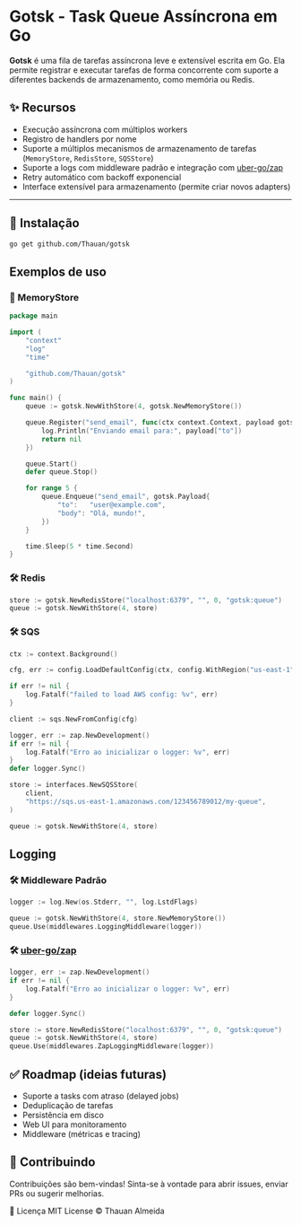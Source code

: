 # Gotsk - Task Queue Assíncrona em Go

**Gotsk** é uma fila de tarefas assíncrona leve e extensível escrita em Go. Ela permite registrar e executar tarefas de forma concorrente com suporte a diferentes backends de armazenamento, como memória ou Redis.

## ✨ Recursos

- Execução assíncrona com múltiplos workers
- Registro de handlers por nome
- Suporte a múltiplos mecanismos de armazenamento de tarefas (`MemoryStore`, `RedisStore`, `SQSStore`)
- Suporte a logs com middleware padrão e integração com [uber-go/zap](https://github.com/uber-go/zap)
- Retry automático com backoff exponencial
- Interface extensível para armazenamento (permite criar novos adapters)

---

## 🚀 Instalação

```bash
go get github.com/Thauan/gotsk
```

## Exemplos de uso
### 🧪 MemoryStore

```go
package main

import (
	"context"
	"log"
	"time"

	"github.com/Thauan/gotsk"
)

func main() {
	queue := gotsk.NewWithStore(4, gotsk.NewMemoryStore())

	queue.Register("send_email", func(ctx context.Context, payload gotsk.Payload) error {
		log.Println("Enviando email para:", payload["to"])
		return nil
	})

	queue.Start()
	defer queue.Stop()

	for range 5 {
		queue.Enqueue("send_email", gotsk.Payload{
			"to":   "user@example.com",
			"body": "Olá, mundo!",
		})
	}

	time.Sleep(5 * time.Second)
}
```

### 🛠️ Redis

```go
store := gotsk.NewRedisStore("localhost:6379", "", 0, "gotsk:queue")
queue := gotsk.NewWithStore(4, store)
```

### 🛠️ SQS

```go
ctx := context.Background()

cfg, err := config.LoadDefaultConfig(ctx, config.WithRegion("us-east-1"))

if err != nil {
	log.Fatalf("failed to load AWS config: %v", err)
}

client := sqs.NewFromConfig(cfg)

logger, err := zap.NewDevelopment()
if err != nil {
	log.Fatalf("Erro ao inicializar o logger: %v", err)
}
defer logger.Sync()

store := interfaces.NewSQSStore(
	client,
	"https://sqs.us-east-1.amazonaws.com/123456789012/my-queue",
)

queue := gotsk.NewWithStore(4, store)
```

## Logging
### 🛠️ Middleware Padrão
```go
logger := log.New(os.Stderr, "", log.LstdFlags)

queue := gotsk.NewWithStore(4, store.NewMemoryStore())
queue.Use(middlewares.LoggingMiddleware(logger))
```


### 🛠️ [uber-go/zap](https://github.com/uber-go/zap)
```go
logger, err := zap.NewDevelopment()
if err != nil {
	log.Fatalf("Erro ao inicializar o logger: %v", err)
}

defer logger.Sync()

store := store.NewRedisStore("localhost:6379", "", 0, "gotsk:queue")
queue := gotsk.NewWithStore(4, store)
queue.Use(middlewares.ZapLoggingMiddleware(logger))
```
## ✅ Roadmap (ideias futuras)
- Suporte a tasks com atraso (delayed jobs)
- Deduplicação de tarefas
- Persistência em disco
- Web UI para monitoramento
- Middleware (métricas e tracing)

## 🤝 Contribuindo
Contribuições são bem-vindas! Sinta-se à vontade para abrir issues, enviar PRs ou sugerir melhorias.

📄 Licença
MIT License © Thauan Almeida
